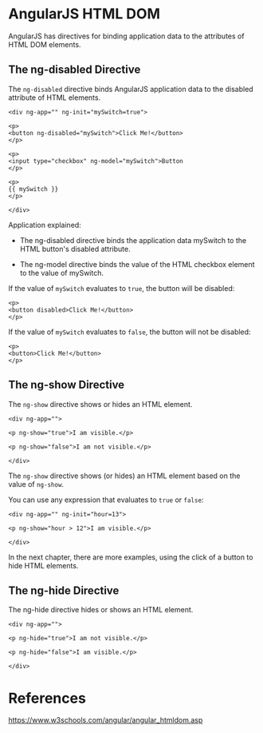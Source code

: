 # AngularJS HTML DOM

AngularJS has directives for binding application data to the attributes of HTML DOM elements.

## The ng-disabled Directive
The `ng-disabled` directive binds AngularJS application data to the disabled attribute of HTML elements.
```
<div ng-app="" ng-init="mySwitch=true">

<p>
<button ng-disabled="mySwitch">Click Me!</button>
</p>

<p>
<input type="checkbox" ng-model="mySwitch">Button
</p>

<p>
{{ mySwitch }}
</p>

</div>
```
Application explained:

- The ng-disabled directive binds the application data mySwitch to the HTML button's disabled attribute.

- The ng-model directive binds the value of the HTML checkbox element to the value of mySwitch.

If the value of `mySwitch` evaluates to `true`, the button will be disabled:
```
<p>
<button disabled>Click Me!</button>
</p>
```
If the value of `mySwitch` evaluates to `false`, the button will not be disabled:
```
<p>
<button>Click Me!</button>
</p>
```

## The ng-show Directive

The `ng-show` directive shows or hides an HTML element.
```
<div ng-app="">

<p ng-show="true">I am visible.</p>

<p ng-show="false">I am not visible.</p>

</div>
```

The `ng-show` directive shows (or hides) an HTML element based on the value of `ng-show`.

You can use any expression that evaluates to `true` or `false`:
```
<div ng-app="" ng-init="hour=13">

<p ng-show="hour > 12">I am visible.</p>

</div>
```
In the next chapter, there are more examples, using the click of a button to hide HTML elements.

## The ng-hide Directive
The ng-hide directive hides or shows an HTML element.
```
<div ng-app="">

<p ng-hide="true">I am not visible.</p>

<p ng-hide="false">I am visible.</p>

</div>
```

# References
https://www.w3schools.com/angular/angular_htmldom.asp
